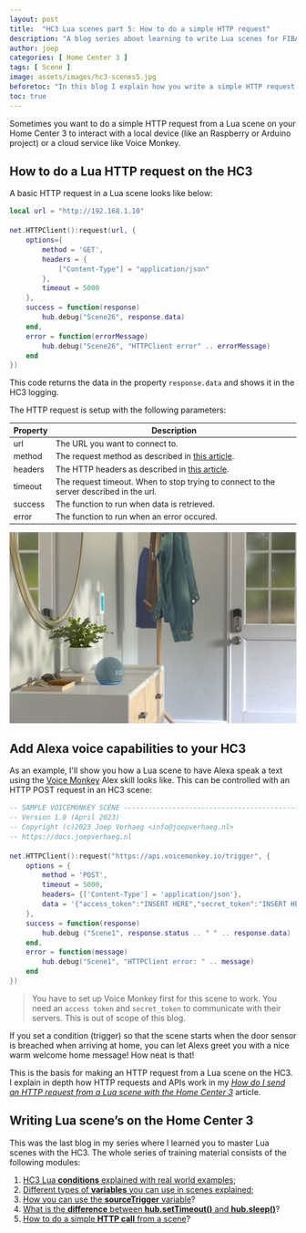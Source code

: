 ```yaml
---
layout: post
title:  "HC3 Lua scenes part 5: How to do a simple HTTP request"
description: "A blog series about learning to write Lua scenes for FIBARO Home Center 3"
author: joep
categories: [ Home Center 3 ]
tags: [ Scene ]
image: assets/images/hc3-scenes5.jpg
beforetoc: "In this blog I explain how you write a simple HTTP request in a Lua scene."
toc: true
---
```


Sometimes you want to do a simple HTTP request from a Lua scene on your Home Center 3 to interact with a local device (like an Raspberry or Arduino project) or a cloud service like Voice Monkey.

## How to do a Lua HTTP request on the HC3

A basic HTTP request in a Lua scene looks like below:

```lua
local url = "http://192.168.1.10"

net.HTTPClient():request(url, {
    options={
        method = 'GET',
        headers = {
            ["Content-Type"] = "application/json"
        },
        timeout = 5000
    },
    success = function(response)
        hub.debug("Scene26", response.data)
    end,
    error = function(errorMessage)
        hub.debug("Scene26", "HTTPClient error" .. errorMessage)
    end
})
```

This code returns the data in the property `response.data` and shows it in the HC3 logging.

The HTTP request is setup with the following parameters:

| Property | Description                                                                                  |
| -------- | -------------------------------------------------------------------------------------------- |
| url      | The URL you want to connect to.                                                              |
| method   | The request method as described in [this article](https://docs.joepverhaeg.nl/hc3-restapi/). |
| headers  | The HTTP headers as described in [this article](https://docs.joepverhaeg.nl/hc3-restapi/).   |
| timeout  | The request timeout. When to stop trying to connect to the server described in the url.      |
| success  | The function to run when data is retrieved.                                                  |
| error    | The function to run when an error occured.                                                   |

![hc3-scenes5-01.jpg](../assets/images/hc3-scenes5-01.jpg)

## Add Alexa voice capabilities to your HC3

As an example, I'll show you how a Lua scene to have Alexa speak a text using the [Voice Monkey](https://voicemonkey.io/) Alex skill looks like. This can be controlled with an HTTP POST request in an HC3 scene:

```lua
-- SAMPLE VOICEMONKEY SCENE ---------------------------------------------------
-- Version 1.0 (April 2023)
-- Copyright (c)2023 Joep Verhaeg <info@joepverhaeg.nl>
-- https://docs.joepverhaeg.nl

net.HTTPClient():request("https://api.voicemonkey.io/trigger", {
    options = {
        method = 'POST',
        timeout = 5000,
        headers= {['Content-Type'] = 'application/json'},
        data = '{"access_token":"INSERT HERE","secret_token":"INSERT HERE","monkey":"monkey1","announcement":"Hello%20FIBARO%20User"}'
    },
    success = function(response)
        hub.debug ("Scene1", response.status .. " " .. response.data)
    end,
    error = function(message)
        hub.debug("Scene1", "HTTPClient error: " .. message)
    end
})
```

> You have to set up Voice Monkey first for this scene to work. You need an `access token` and `secret_token` to communicate with their servers. This is out of scope of this blog.

If you set a condition (trigger) so that the scene starts when the door sensor is breached when arriving at home, you can let Alexs greet you with a nice warm welcome home message! How neat is that!

This is the basis for making an HTTP request from a Lua scene on the HC3. I explain in depth how HTTP requests and APIs work in my [*How do I send an HTTP request from a Lua scene with the Home Center 3*](https://docs.joepverhaeg.nl/hc3-restapi/) article.

## Writing Lua scene’s on the Home Center 3

This was the last blog in my series where I learned you to master Lua scenes with the HC3. The whole series of training material consists of the following modules:

1. [HC3 Lua **conditions** explained with real world examples](https://docs.joepverhaeg.nl/hc3-scenes-part1/);
2. [Different types of **variables** you can use in scenes explained](https://docs.joepverhaeg.nl/hc3-scenes-part2/);
3. [How you can use the **sourceTrigger** variable](https://docs.joepverhaeg.nl/hc3-scenes-part3/)?
4. [What is the **difference** between **hub.setTimeout()** and **hub.sleep()**](https://docs.joepverhaeg.nl/hc3-scenes-part4/)?
5. [How to do a simple **HTTP call** from a scene](https://docs.joepverhaeg.nl/hc3-scenes-part5/)?